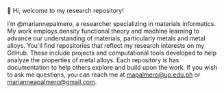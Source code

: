 👋 Hi, welcome to my research repository!

I’m @mariannepalmero, a researcher specializing in materials informatics. 
My work employs density functional theory and machine learning to advance
our understanding of materials, particularly metals and metal alloys. 
You'll find repositories that reflect my research interests on my GitHub. 
These include projects and computational tools developed to help analyze 
the properties of metal alloys. Each repository is has documentation 
to help others explore and build upon the work. If you wish to ask me 
questions, you can reach me at mapalmero@up.edu.ph or 
marianneapalmero@gmail.com.
